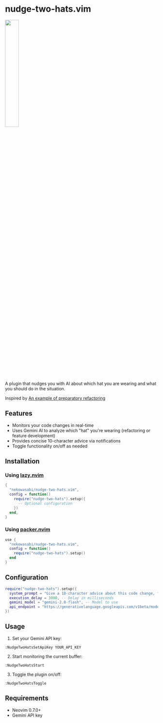 # nudge-two-hats.vim
<img src="https://github.com/user-attachments/assets/8f22c6fb-18cf-4c71-ae80-489829ebd9c6" width="30%">

A plugin that nudges you with AI about which hat you are wearing and what you should do in the situation.

Inspired by [An example of preparatory refactoring](https://martinfowler.com/articles/preparatory-refactoring-example.html)

## Features

- Monitors your code changes in real-time
- Uses Gemini AI to analyze which "hat" you're wearing (refactoring or feature development)
- Provides concise 10-character advice via notifications
- Toggle functionality on/off as needed

## Installation

### Using [lazy.nvim](https://github.com/folke/lazy.nvim)

```lua
{
  "nekowasabi/nudge-two-hats.vim",
  config = function()
    require("nudge-two-hats").setup({
      -- Optional configuration
    })
  end,
}
```

### Using [packer.nvim](https://github.com/wbthomason/packer.nvim)

```lua
use {
  "nekowasabi/nudge-two-hats.vim",
  config = function()
    require("nudge-two-hats").setup()
  end
}
```

## Configuration

```lua
require("nudge-two-hats").setup({
  system_prompt = "Give a 10-character advice about this code change, focusing on which hat (refactoring or feature) the programmer is wearing.",
  execution_delay = 3000, -- Delay in milliseconds
  gemini_model = "gemini-2.0-flash", -- Model to use
  api_endpoint = "https://generativelanguage.googleapis.com/v1beta/models/gemini-2.0-flash:generateContent",
})
```

## Usage

1. Set your Gemini API key:
```
:NudgeTwoHatsSetApiKey YOUR_API_KEY
```

2. Start monitoring the current buffer:
```
:NudgeTwoHatsStart
```

3. Toggle the plugin on/off:
```
:NudgeTwoHatsToggle
```

## Requirements

- Neovim 0.7.0+
- Gemini API key
